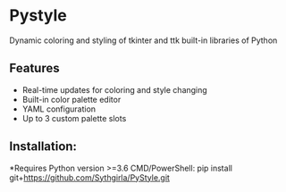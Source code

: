 # Pystyle

Dynamic coloring and styling of tkinter and ttk built-in libraries of Python

## Features

- Real-time updates for coloring and style changing
- Built-in color palette editor
- YAML configuration
- Up to 3 custom palette slots

## Installation:

*Requires Python version >=3.6
CMD/PowerShell:
pip install git+https://github.com/Sythgirla/PyStyle.git